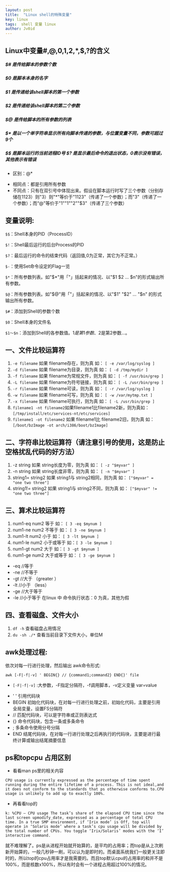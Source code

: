 ```yaml
---
layout: post
title:  "Linux shell的特殊变量"
key: linux
tags:  shell 变量 linux   
author: Jv0id
---
```





## Linux中变量#,@,0,1,2,*,$$,$?的含义

##### $# 是传给脚本的参数个数
##### $0 是脚本本身的名字
##### $1 是传递给该shell脚本的第一个参数
##### $2 是传递给该shell脚本的第二个参数
##### $@ 是传给脚本的所有参数的列表
##### $* 是以一个单字符串显示所有向脚本传递的参数，与位置变量不同，参数可超过9个 
##### $$ 是脚本运行的当前进程ID号 $? 是显示最后命令的退出状态，0表示没有错误，其他表示有错误

* 区别：@* 
- 相同点：都是引用所有参数
- 不同点：只有在双引号中体现出来。假设在脚本运行时写了三个参数（分别存储在1123）则"3）则"*"等价于"1123"（传递了一个参数）；而"3"（传递了一个参数）；而“@"等价于"1""1""2""$3"（传递了三个参数）

## 变量说明:
`$$`：Shell本身的PID（ProcessID）
 
`$!`：Shell最后运行的后台Process的PID 

`$?`：最后运行的命令的结束代码（返回值,0为正常，其它为不正常。） 

`$-`：使用Set命令设定的Flag一览 

`$*`：所有参数列表。如"$*"用「"」括起来的情况、以"$1 $2 … $n"的形式输出所有参数。
 
`$@`：所有参数列表。如"$@"用「"」括起来的情况、以"$1" "$2" … "$n" 的形式输出所有参数。 

`$#`：添加到Shell的参数个数 

`$0`：Shell本身的文件名 

`$1～$n`：添加到Shell的各参数值。$1是第1参数、$2是第2参数…。


## 一、文件比较运算符
1. `-e filename` 如果 filename存在，则为真 如： `[ -e /var/log/syslog ] `
2. `-d filename` 如果 filename为目录，则为真 如： `[ -d /tmp/mydir ] `
3. `-f filename` 如果 filename为常规文件，则为真 如： `[ -f /usr/bin/grep ] `
4. `-L filename` 如果 filename为符号链接，则为真 如： `[ -L /usr/bin/grep ]`
5. `-r filename` 如果 filename可读，则为真 如： `[ -r /var/log/syslog ] `
6. `-w filename` 如果 filename可写，则为真 如： `[ -w /var/mytmp.txt ]` 
7. `-x filename` 如果 filename可执行，则为真 如： `[ -L /usr/bin/grep ] `
8. `filename1 -nt filename2`如果filename1比filename2新，则为真如：`[/tmp/install/etc/services-nt/etc/services]`
9. `filename1 -ot filename2` 如果 filename1比 filename2旧，则为真 如：`[/boot/bzImage -ot arch/i386/boot/bzImage]`
            
## 二、字符串比较运算符（请注意引号的使用，这是防止空格扰乱代码的好方法）
 1. -z string  如果 string长度为零，则为真 如：  `[ -z "$myvar" ]`
 2. -n string  如果 string长度非零，则为真  如： `[ -n "$myvar" ]`
 3. string1= string2  如果 string1与 string2相同，则为真 如：  `["$myvar" = "one two three"]`
 4. string1!= string2  如果 string1与 string2不同，则为真 如：  `["$myvar" != "one two three"]`
 
## 三、算术比较运算符
 1. num1-eq num2  等于 如： `[ 3 -eq $mynum ]`
 2. num1-ne num2  不等于 如： `[ 3 -ne $mynum ]`
 3. num1-lt num2  小于 如： `[ 3 -lt $mynum ]`
 4. num1-le num2  小于或等于  如：`[ 3 -le $mynum ]`
 5. num1-gt num2  大于  如：`[ 3 -gt $mynum ]`
 6. num1-ge num2  大于或等于 如： `[ 3 -ge $mynum ]`
 
- -eq           //等于            
- -ne           //不等于
- -gt           //大于 （greater ）
- -lt           //小于  （less）
- -ge           //大于等于
- -le           //小于等于
在linux 中 命令执行状态：0 为真，其他为假

## 四、查看磁盘、文件大小 

1. `df -h` 查看磁盘占用情况 
2. `du -sh ./*` 查看当前目录下文件大小，单位M

## awk处理过程: 
依次对每一行进行处理，然后输出 awk命令形式:

`awk [-F|-f|-v] ' BEGIN{} // {command1;command2} END{}' file ` 

- `[-F|-f|-v]` :大参数，-F指定分隔符，-f调用脚本，-v定义变量 var=value 
* ' ' 引用代码块 
* BEGIN 初始化代码块，在对每一行进行处理之前，初始化代码，主要是引用全局变量，设置FS分隔符 
* // 匹配代码块，可以是字符串或正则表达式 
* {} 命令代码块，包含一条或多条命令 
* ; 多条命令使用分号分隔 
* END 结尾代码块，在对每一行进行处理之后再执行的代码块，主要是进行最终计算或输出结尾摘要信息

## ps和topcpu 占用区别

* 看看man ps里的相关内容

`CPU usage is currently expressed as the percentage of time spent running during the entire lifetime of a process. This is not ideal,and it does not conform to the standards that ps otherwise conforms to.CPU usage is unlikely to add up to exactly 100%.`

* 再看看top的

`k: %CPU – CPU usage The task’s share of the elapsed CPU time since the last screen upmodify_date, expressed as a percentage of total CPU time. In a true SMP environment, if ‘Irix mode’ is Off, top will operate in ‘Solaris mode’ where a task’s cpu usage will be divided by the total number of CPUs. You toggle ‘Irix/Solaris’ modes with the ‘I’ interactive command.`

就不难理解了。ps是从进程开始就开始算的，是平均的占用率；而top是从上次刷新开始算的，一般几秒钟一刷，可以认为是即时的。而桌面系统我们一般更关注即时的，所以top的cpu占用率才是我需要的。而且top默认cpu的占用率的和并不是100%，而是核数x100%，所以有时会有一个进程占用超过100%的情况。

